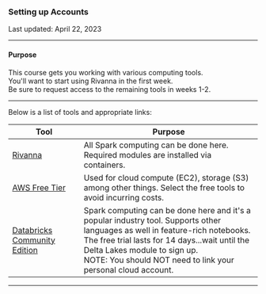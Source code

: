 ### Setting up Accounts

Last updated: April 22, 2023

---

#### Purpose

This course gets you working with various computing tools.  
You'll want to start using Rivanna in the first week.  
Be sure to request access to the remaining tools in weeks 1-2.

---

Below is a list of tools and appropriate links: 

| Tool  | Purpose  |  
|---|---|
| [Rivanna](https://ood.hpc.virginia.edu/pun/sys/dashboard) |  All Spark computing can be done here. Required modules are installed via containers. |    
|  [AWS Free Tier](https://aws.amazon.com/free/?all-free-tier.sort-by=item.additionalFields.SortRank&all-free-tier.sort-order=asc) | Used for cloud compute (EC2), storage (S3) among other things. Select the free tools to avoid incurring costs. |
| [Databricks Community Edition](https://www.databricks.com/try-databricks?_gl=1*16frd14*_gcl_aw*R0NMLjE2OTI3MTIzNTIuQ2owS0NRand1WkduQmhEMUFSSXNBQ3hiQVZnUGtHMXZMU2I4MlBBQ2NnbW1WSV9KbnAxS3BpWTFGcnprY3pCNXhuSXV1N20xak8xNldna2FBdEZuRUFMd193Y0I.*_gcl_au*MTQ4NDAyNzY4MC4xNjkwNzI4Mzk0*rs_ga*MzkxOTAxZWMtNzhmNy00OTc3LTk5ZWItM2M1NTE4YzE0MWJm*rs_ga_PQSEQ3RZQC*MTY5MjcxMjM1MTMxMy42LjEuMTY5MjcxMjQyMC41Mi4wLjA.&_ga=2.133690313.655806642.1692712352-314501345.1690728394#account) | Spark computing can be done here and it's a popular industry tool. Supports other languages as well in feature-rich notebooks. <br> The free trial lasts for 14 days...wait until the Delta Lakes module to sign up.  <br> NOTE: You should NOT need to link your personal cloud account.|
---


